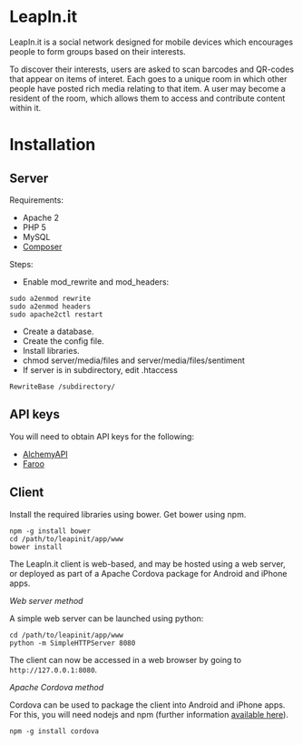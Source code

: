 LeapIn.it
=========

LeapIn.it is a social network designed for mobile devices which encourages people to form groups based on their interests.

To discover their interests, users are asked to scan barcodes and QR-codes that appear on items of interet. Each goes to a unique room in which other people have posted rich media relating to that item. A user may become a resident of the room, which allows them to access and contribute content within it.


Installation
============

Server
------

Requirements:
* Apache 2
* PHP 5
* MySQL
* [Composer](https://getcomposer.org/download/)

Steps:
* Enable mod_rewrite and mod_headers:
```
sudo a2enmod rewrite
sudo a2enmod headers
sudo apache2ctl restart
```
* Create a database.
* Create the config file.
* Install libraries. 
* chmod server/media/files and server/media/files/sentiment
* If server is in subdirectory, edit .htaccess
```
RewriteBase /subdirectory/
```


API keys
--------
You will need to obtain API keys for the following:
* [AlchemyAPI](http://www.alchemyapi.com/)
* [Faroo](http://www.faroo.com/)


Client
------

Install the required libraries using bower. Get bower using npm.

```
npm -g install bower
cd /path/to/leapinit/app/www
bower install
```

The LeapIn.it client is web-based, and may be hosted using a web server, or deployed as part of a Apache Cordova package for Android and iPhone apps.

_Web server method_

A simple web server can be launched using python:

```
cd /path/to/leapinit/app/www
python -m SimpleHTTPServer 8080
```

The client can now be accessed in a web browser by going to `http://127.0.0.1:8080`.


_Apache Cordova method_

Cordova can be used to package the client into Android and iPhone apps. For this, you will need nodejs and npm (further information [available here](http://cordova.apache.org/docs/en/3.4.0/guide_cli_index.md.html#The%20Command-Line%20Interface)).

```
npm -g install cordova
```
